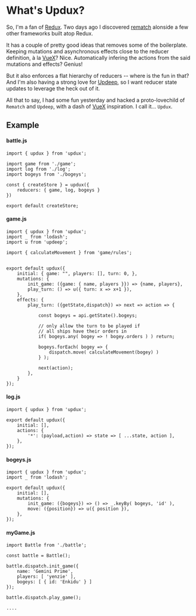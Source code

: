
# What's Updux?

So, I'm a fan of [Redux][]. Two days ago I discovered
[rematch][] alonside a few other frameworks built atop Redux. 

It has a couple of pretty good ideas that removes some of the 
boilerplate. Keeping mutations and asynchronous effects close to the 
reducer definition, à la [VueX][]? Nice. Automatically infering the 
actions from the said mutations and effects? Genius!

But it also enforces a flat hierarchy of reducers -- where
is the fun in that? And I'm also having a strong love for
[Updeep][], so I want reducer state updates to leverage the heck out of it.

All that to say, I had some fun yesterday and hacked a proto-lovechild
of `Rematch` and `Updeep`, with a dash of [VueX][] inspiration. 
I call it... `Updux`.

## Example

#### battle.js

```
import { updux } from 'updux';

import game from './game';
import log from './log';
import bogeys from './bogeys';

const { createStore } = updux({
    reducers: { game, log, bogeys }
})

export default createStore;
```

#### game.js


```
import { updux } from 'updux';
import _ from 'lodash';
import u from 'updeep';

import { calculateMovement } from 'game/rules';


export default updux({
    initial: { game: "", players: [], turn: 0, },
    mutations: {
        init_game: ({game: { name, players }}) => {name, players},
        play_turn: () => u({ turn: x => x+1 }),
    },
    effects: {
        play_turn: ({getState,dispatch}) => next => action => {

            const bogeys = api.getState().bogeys;

            // only allow the turn to be played if
            // all ships have their orders in
            if( bogeys.any( bogey => ! bogey.orders ) ) return;

            bogeys.forEach( bogey => {
                dispatch.move( calculateMovement(bogey) )
            } );

            next(action); 
        },
    }
});
```


#### log.js


```
import { updux } from 'updux';

export default updux({
    initial: [],
    actions: {
        '*': (payload,action) => state => [ ...state, action ],
    },
});
```

#### bogeys.js

```
import { updux } from 'updux';
import _ from 'lodash';

export default updux({
    initial: [],
    mutations: {
        init_game: ({bogeys}) => () => _.keyBy( bogeys, 'id' ),
        move: ({position}) => u({ position }),
    },
});
```


#### myGame.js

```
import Battle from './battle';

const battle = Battle();

battle.dispatch.init_game({
    name: 'Gemini Prime',
    players: [ 'yenzie' ],
    bogeys: [ { id: 'Enkidu' } ]
});

battle.dispatch.play_game();

....
```


[Redux]: https://redux.js.org
[rematch]: https://rematch.github.io
[Updeep]: https://github.com/substantial/updeep
[VueX]: https://vuex.vuejs.org/
